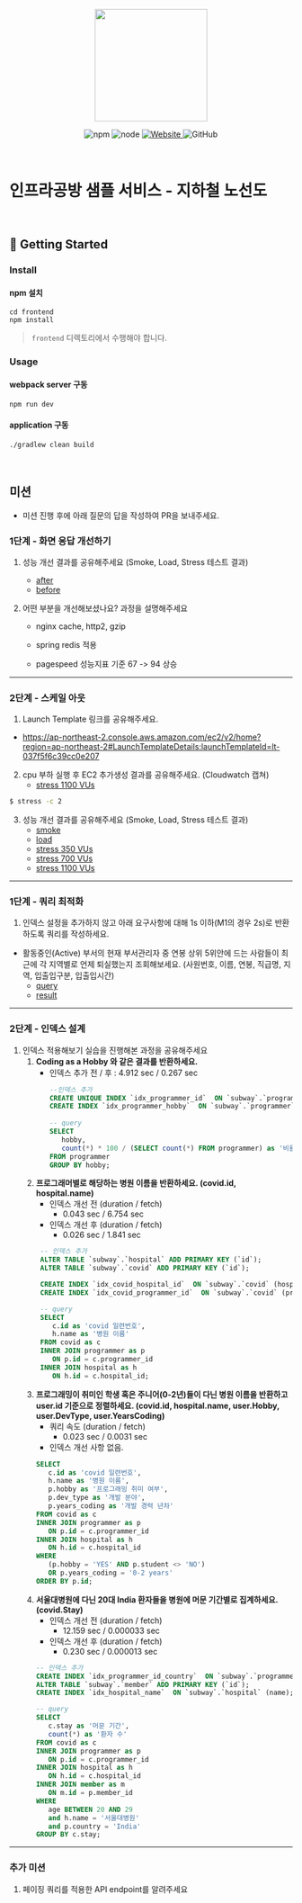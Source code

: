 <p align="center">
    <img width="200px;" src="https://raw.githubusercontent.com/woowacourse/atdd-subway-admin-frontend/master/images/main_logo.png"/>
</p>
<p align="center">
  <img alt="npm" src="https://img.shields.io/badge/npm-%3E%3D%205.5.0-blue">
  <img alt="node" src="https://img.shields.io/badge/node-%3E%3D%209.3.0-blue">
  <a href="https://edu.nextstep.camp/c/R89PYi5H" alt="nextstep atdd">
    <img alt="Website" src="https://img.shields.io/website?url=https%3A%2F%2Fedu.nextstep.camp%2Fc%2FR89PYi5H">
  </a>
  <img alt="GitHub" src="https://img.shields.io/github/license/next-step/atdd-subway-service">
</p>

<br>

# 인프라공방 샘플 서비스 - 지하철 노선도

<br>

## 🚀 Getting Started

### Install
#### npm 설치
```
cd frontend
npm install
```
> `frontend` 디렉토리에서 수행해야 합니다.

### Usage
#### webpack server 구동
```
npm run dev
```
#### application 구동
```
./gradlew clean build
```
<br>

## 미션

* 미션 진행 후에 아래 질문의 답을 작성하여 PR을 보내주세요.


### 1단계 - 화면 응답 개선하기
1. 성능 개선 결과를 공유해주세요 (Smoke, Load, Stress 테스트 결과)
   - [after](/docs/step1/after)
   - [before](/docs/step1/before)

2. 어떤 부분을 개선해보셨나요? 과정을 설명해주세요

    - nginx cache, http2, gzip
    - spring redis 적용

    - pagespeed 성능지표 기준 67 -> 94 상승
---

### 2단계 - 스케일 아웃

1. Launch Template 링크를 공유해주세요.
- https://ap-northeast-2.console.aws.amazon.com/ec2/v2/home?region=ap-northeast-2#LaunchTemplateDetails:launchTemplateId=lt-037f5f6c39cc0e207

2. cpu 부하 실행 후 EC2 추가생성 결과를 공유해주세요. (Cloudwatch 캡쳐)
   - [stress 1100 VUs](./docs/step2/ec2_smoke1100.png)
```sh
$ stress -c 2
```

3. 성능 개선 결과를 공유해주세요 (Smoke, Load, Stress 테스트 결과)
   - [smoke](./docs/step2/smoke.png)
   - [load](./docs/step2/load.png)
   - [stress 350 VUs](./docs/step2/stress350.png)
   - [stress 700 VUs](./docs/step2/stress700.png)
   - [stress 1100 VUs](./docs/step2/stress1100.png)
---

### 1단계 - 쿼리 최적화

1. 인덱스 설정을 추가하지 않고 아래 요구사항에 대해 1s 이하(M1의 경우 2s)로 반환하도록 쿼리를 작성하세요.

- 활동중인(Active) 부서의 현재 부서관리자 중 연봉 상위 5위안에 드는 사람들이 최근에 각 지역별로 언제 퇴실했는지 조회해보세요. (사원번호, 이름, 연봉, 직급명, 지역, 입출입구분, 입출입시간)
   - [query](./docs/step3/query.sql)
   - [result](./docs/step3/query_result.png)
---

### 2단계 - 인덱스 설계

1. 인덱스 적용해보기 실습을 진행해본 과정을 공유해주세요
   1. **Coding as a Hobby 와 같은 결과를 반환하세요.**
      - 인덱스 추가 전 / 후 : 4.912 sec / 0.267 sec
        ```sql
        --인덱스 추가
        CREATE UNIQUE INDEX `idx_programmer_id`  ON `subway`.`programmer` (id);
        CREATE INDEX `idx_programmer_hobby`  ON `subway`.`programmer` (hobby);
       
        -- query
        SELECT 
           hobby,
           count(*) * 100 / (SELECT count(*) FROM programmer) as '비율'
        FROM programmer
        GROUP BY hobby;
        ```
   2. **프로그래머별로 해당하는 병원 이름을 반환하세요. (covid.id, hospital.name)**
       - 인덱스 개선 전 (duration / fetch) 
         - 0.043 sec / 6.754 sec
       - 인덱스 개선 후 (duration / fetch)
         - 0.026 sec / 1.841 sec
       ```sql
        -- 인덱스 추가
        ALTER TABLE `subway`.`hospital` ADD PRIMARY KEY (`id`);
        ALTER TABLE `subway`.`covid` ADD PRIMARY KEY (`id`);
   
        CREATE INDEX `idx_covid_hospital_id`  ON `subway`.`covid` (hospital_id) COMMENT '' ALGORITHM DEFAULT LOCK DEFAULT;
        CREATE INDEX `idx_covid_programmer_id`  ON `subway`.`covid` (programmer_id) COMMENT '' ALGORITHM DEFAULT LOCK DEFAULT;
   
        -- query
        SELECT
           c.id as 'covid 일련번호',
           h.name as '병원 이름'
        FROM covid as c
        INNER JOIN programmer as p
           ON p.id = c.programmer_id
        INNER JOIN hospital as h
           ON h.id = c.hospital_id;
       ```
   3. **프로그래밍이 취미인 학생 혹은 주니어(0-2년)들이 다닌 병원 이름을 반환하고 user.id 기준으로 정렬하세요. (covid.id, hospital.name, user.Hobby, user.DevType, user.YearsCoding)**
      - 쿼리 속도 (duration / fetch)
        - 0.023 sec / 0.0031 sec
      - 인덱스 개선 사항 없음.
      ```sql
      SELECT 
         c.id as 'covid 일련번호',
         h.name as '병원 이름',
         p.hobby as '프로그래밍 취미 여부',
         p.dev_type as '개발 분야',
         p.years_coding as '개발 경력 년차'
      FROM covid as c
      INNER JOIN programmer as p
         ON p.id = c.programmer_id
      INNER JOIN hospital as h
         ON h.id = c.hospital_id
      WHERE
         (p.hobby = 'YES' AND p.student <> 'NO')
         OR p.years_coding = '0-2 years'
      ORDER BY p.id;
      ```
   4. **서울대병원에 다닌 20대 India 환자들을 병원에 머문 기간별로 집계하세요. (covid.Stay)**
      - 인덱스 개선 전 (duration / fetch)
        - 12.159 sec / 0.000033 sec
      - 인덱스 개선 후 (duration / fetch)
        - 0.230 sec / 0.000013 sec
      ```sql
      -- 인덱스 추가
      CREATE INDEX `idx_programmer_id_country`  ON `subway`.`programmer` (id, country);
      ALTER TABLE `subway`.`member` ADD PRIMARY KEY (`id`);
      CREATE INDEX `idx_hospital_name`  ON `subway`.`hospital` (name);

      -- query
      SELECT
         c.stay as '머문 기간',
         count(*) as '환자 수'
      FROM covid as c
      INNER JOIN programmer as p
         ON p.id = c.programmer_id
      INNER JOIN hospital as h
         ON h.id = c.hospital_id
      INNER JOIN member as m
         ON m.id = p.member_id
      WHERE 
         age BETWEEN 20 AND 29
         and h.name = '서울대병원'
         and p.country = 'India'  
      GROUP BY c.stay;
      ```
  
---

### 추가 미션

1. 페이징 쿼리를 적용한 API endpoint를 알려주세요
